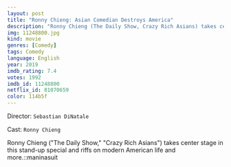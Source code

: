 ```yaml
---
layout: post
title: "Ronny Chieng: Asian Comedian Destroys America"
description: "Ronny Chieng (The Daily Show, Crazy Rich Asians) takes center stage in this stand-up special and riffs on modern American life and more.::maninasuit.."
img: 11248800.jpg
kind: movie
genres: [Comedy]
tags: Comedy 
language: English
year: 2019
imdb_rating: 7.4
votes: 1992
imdb_id: 11248800
netflix_id: 81070659
color: 114b5f
---
```

Director: `Sebastian DiNatale`  

Cast: `Ronny Chieng` 

Ronny Chieng ("The Daily Show," "Crazy Rich Asians") takes center stage in this stand-up special and riffs on modern American life and more.::maninasuit